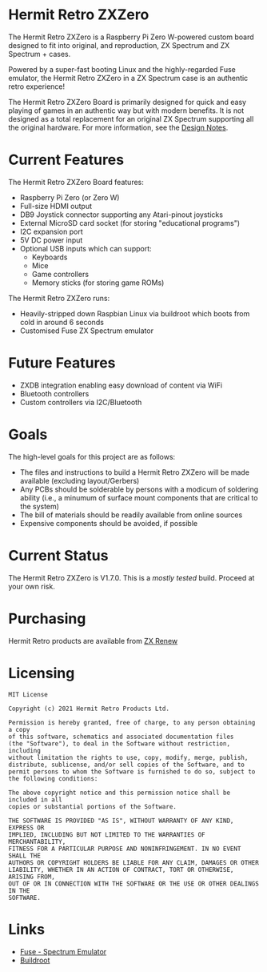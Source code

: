 
# Hermit Retro ZXZero

The Hermit Retro ZXZero is a Raspberry Pi Zero W-powered custom
board designed to fit into original, and reproduction, ZX Spectrum and
ZX Spectrum + cases.

Powered by a super-fast booting Linux and the highly-regarded Fuse emulator,
the Hermit Retro ZXZero in a ZX Spectrum case is an authentic
retro experience!

The Hermit Retro ZXZero Board is primarily designed for quick and easy playing of games in an authentic way but with modern benefits. It is not designed as a total replacement for an original ZX Spectrum supporting all the original hardware. For more information, see the [Design Notes](doc/DESIGN.md).

# Current Features

The Hermit Retro ZXZero Board features:

* Raspberry Pi Zero (or Zero W)
* Full-size HDMI output
* DB9 Joystick connector supporting any Atari-pinout joysticks
* External MicroSD card socket (for storing "educational programs")
* I2C expansion port
* 5V DC power input
* Optional USB inputs which can support:
    * Keyboards
    * Mice
    * Game controllers
    * Memory sticks (for storing game ROMs)

The Hermit Retro ZXZero runs:

* Heavily-stripped down Raspbian Linux via buildroot which boots from cold
  in around 6 seconds
* Customised Fuse ZX Spectrum emulator

# Future Features

* ZXDB integration enabling easy download of content via WiFi
* Bluetooth controllers
* Custom controllers via I2C/Bluetooth

# Goals

The high-level goals for this project are as follows:

* The files and instructions to build a Hermit Retro ZXZero will
  be made available (excluding layout/Gerbers)
* Any PCBs should be solderable by persons with a modicum of soldering
  ability (i.e., a minumum of surface mount components that are critical
  to the system)
* The bill of materials should be readily available from online sources
* Expensive components should be avoided, if possible

# Current Status

The Hermit Retro ZXZero is V1.7.0. This is a *mostly tested* build. 
Proceed at your own risk.

# Purchasing

Hermit Retro products are available from [ZX Renew](https://zxrenew.co.uk/Hermit-Retro-ZX-Spectrum-Board-c72555098)



# Licensing

```
MIT License

Copyright (c) 2021 Hermit Retro Products Ltd.

Permission is hereby granted, free of charge, to any person obtaining a copy
of this software, schematics and associated documentation files 
(the "Software"), to deal in the Software without restriction, including
without limitation the rights to use, copy, modify, merge, publish, 
distribute, sublicense, and/or sell copies of the Software, and to
permit persons to whom the Software is furnished to do so, subject to 
the following conditions:

The above copyright notice and this permission notice shall be included in all
copies or substantial portions of the Software.

THE SOFTWARE IS PROVIDED "AS IS", WITHOUT WARRANTY OF ANY KIND, EXPRESS OR
IMPLIED, INCLUDING BUT NOT LIMITED TO THE WARRANTIES OF MERCHANTABILITY,
FITNESS FOR A PARTICULAR PURPOSE AND NONINFRINGEMENT. IN NO EVENT SHALL THE
AUTHORS OR COPYRIGHT HOLDERS BE LIABLE FOR ANY CLAIM, DAMAGES OR OTHER
LIABILITY, WHETHER IN AN ACTION OF CONTRACT, TORT OR OTHERWISE, ARISING FROM,
OUT OF OR IN CONNECTION WITH THE SOFTWARE OR THE USE OR OTHER DEALINGS IN THE
SOFTWARE.
```


# Links

* [Fuse - Spectrum Emulator](http://fuse-emulator.sourceforge.net/)
* [Buildroot](https://buildroot.org/)

